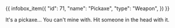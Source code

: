 {{ infobox_item({
	"id": 71,
	"name": "Pickaxe",
	"type": "Weapon",
}) }}

It's a pickaxe... You can't mine with. Hit someone in the head with it.
